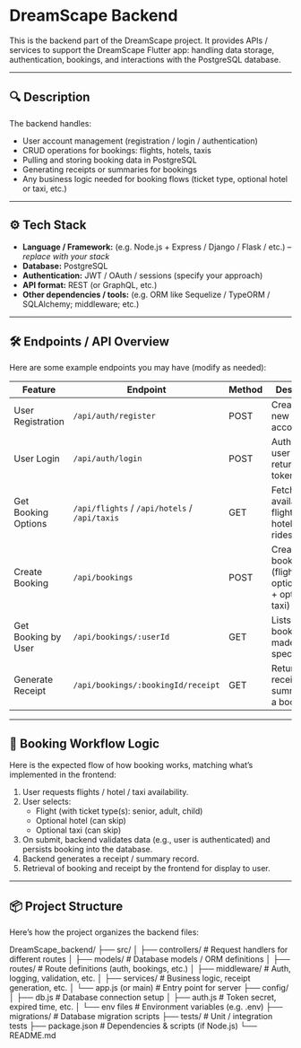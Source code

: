 # DreamScape Backend

This is the backend part of the DreamScape project. It provides APIs / services to support the DreamScape Flutter app: handling data storage, authentication, bookings, and interactions with the PostgreSQL database.

---

## 🔍 Description

The backend handles:

- User account management (registration / login / authentication)  
- CRUD operations for bookings: flights, hotels, taxis  
- Pulling and storing booking data in PostgreSQL  
- Generating receipts or summaries for bookings  
- Any business logic needed for booking flows (ticket type, optional hotel or taxi, etc.)

---

## ⚙️ Tech Stack

- **Language / Framework:** (e.g. Node.js + Express / Django / Flask / etc.) – *replace with your stack*  
- **Database:** PostgreSQL  
- **Authentication:** JWT / OAuth / sessions (specify your approach)  
- **API format:** REST (or GraphQL, etc.)  
- **Other dependencies / tools:** (e.g. ORM like Sequelize / TypeORM / SQLAlchemy; middleware; etc.)

---

## 🛠️ Endpoints / API Overview

Here are some example endpoints you may have (modify as needed):

| Feature | Endpoint | Method | Description |
|---|---|---|---|
| User Registration | `/api/auth/register` | POST | Creates a new user account |
| User Login | `/api/auth/login` | POST | Authenticates user & returns token/session |
| Get Booking Options | `/api/flights` / `/api/hotels` / `/api/taxis` | GET | Fetches available flights / hotels / taxi rides |
| Create Booking | `/api/bookings` | POST | Creates a booking (flight + optional hotel + optional taxi) |
| Get Booking by User | `/api/bookings/:userId` | GET | Lists bookings made by a specific user |
| Generate Receipt | `/api/bookings/:bookingId/receipt` | GET | Returns receipt or summary for a booking |

---

## 🧱 Booking Workflow Logic

Here is the expected flow of how booking works, matching what’s implemented in the frontend:

1. User requests flights / hotel / taxi availability.  
2. User selects:
   - Flight (with ticket type(s): senior, adult, child)  
   - Optional hotel (can skip)  
   - Optional taxi (can skip)  
3. On submit, backend validates data (e.g., user is authenticated) and persists booking into the database.  
4. Backend generates a receipt / summary record.  
5. Retrieval of booking and receipt by the frontend for display to user.

---

## 📦 Project Structure

Here’s how the project organizes the backend files:

DreamScape_backend/
├── src/
│ ├── controllers/ # Request handlers for different routes
│ ├── models/ # Database models / ORM definitions
│ ├── routes/ # Route definitions (auth, bookings, etc.)
│ ├── middleware/ # Auth, logging, validation, etc.
│ ├── services/ # Business logic, receipt generation, etc.
│ └── app.js (or main) # Entry point for server
├── config/
│ ├── db.js # Database connection setup
│ ├── auth.js # Token secret, expired time, etc.
│ └── env files # Environment variables (e.g. .env)
├── migrations/ # Database migration scripts
├── tests/ # Unit / integration tests
├── package.json # Dependencies & scripts (if Node.js)
└── README.md


